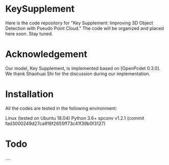 # KeySupplement
Here is the code repository for "Key Supplement: Improving 3D Object Detection with Pseudo Point Cloud." The code will be organized and placed here soon. Stay tuned.

# Acknowledgement
Our model, Key Supplement, is implemented based on [OpenPcdet 0.3.0]. We thank Shaohuai Shi for the discussion during our implementation.

# Installation
All the codes are tested in the following environment:

Linux (tested on Ubuntu 18.04)
Python 3.6+
spconv v1.2.1 (commit fad3000249d27ca918f2655ff73c41f39b0f3127)

# Todo
....
